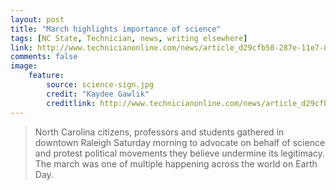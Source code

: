 ```yaml
---
layout: post
title: "March highlights importance of science"
tags: [NC State, Technician, news, writing elsewhere]
link: http://www.technicianonline.com/news/article_d29cfb50-287e-11e7-8514-a38e3ed49806.html
comments: false
image:
    feature:
        source: science-sign.jpg
        credit: "Kaydee Gawlik"
        creditlink: http://www.technicianonline.com/news/article_d29cfb50-287e-11e7-8514-a38e3ed49806.html
---
```

> North Carolina citizens, professors and students gathered in downtown Raleigh Saturday morning to advocate on behalf of science and protest political movements they believe undermine its legitimacy. The march was one of multiple happening across the world on Earth Day.